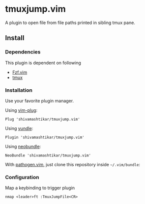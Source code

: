 # tmuxjump.vim

A plugin to open file from file paths printed in sibling tmux pane. 

## Install


### Dependencies

This plugin is dependent on following
- [Fzf.vim](https://github.com/junegunn/fzf.vim)
- [tmux](https://github.com/tmux/tmux/wiki)

### Installation

Use your favorite plugin manager.

Using [vim-plug](https://github.com/junegunn/vim-plug):

  `Plug 'shivamashtikar/tmuxjump.vim'`

Using [vundle](https://github.com/gmarik/Vundle.vim):

  `Plugin 'shivamashtikar/tmuxjump.vim'`

Using [neobundle](https://github.com/Shougo/neobundle.vim):

  `NeoBundle 'shivamashtikar/tmuxjump.vim'`

With [pathogen.vim](https://github.com/tpope/vim-pathogen), just clone this repository inside `~/.vim/bundle`:


### Configuration

Map a keybinding to trigger plugin

  `nmap <leader>ft :TmuxJumpFile<CR>`

